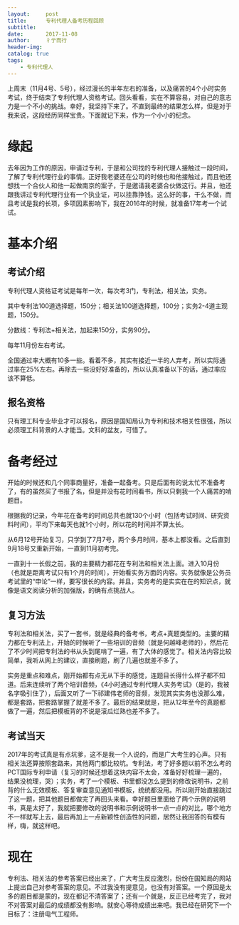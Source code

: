 ```yaml
---
layout:     post
title:      专利代理人备考历程回顾
subtitle:   
date:       2017-11-08
author:     彳亍而行
header-img: 
catalog: true
tags:
    - 专利代理人
---
```

上周末（11月4号、5号），经过漫长的半年左右的准备，以及痛苦的4个小时实务考试，终于结束了专利代理人资格考试。回头看看，实在不算容易，对自己的意志力是一个不小的挑战。幸好，我坚持下来了。不直到最终的结果怎么样，但是对于我来说，这段经历同样宝贵。下面就记下来，作为一个小小的纪念。

# 缘起

去年因为工作的原因，申请过专利，于是和公司找的专利代理人接触过一段时间，了解了专利代理行业的事情。正好我老婆还在公司的时候也和他接触过，而且他还想找一个合伙人和他一起做南京的案子，于是邀请我老婆合伙做这行。并且，他还跟我讲过专利代理行业有一个执业证，可以挂靠挣钱。这么好的事，干么不做，而且考试是我的长项，多项因素影响下，我在2016年的时候，就准备17年考一个试试。

# 基本介绍

## 考试介绍

专利代理人资格证考试是每年一次，每次考3门，专利法，相关法，实务。

其中专利法100道选择题，150分；相关法100道选择题，100分；实务2-4道主观题，150分。

分数线：专利法+相关法，加起来150分，实务90分。

每年11月份左右考试。

全国通过率大概有10多一些。看着不多，其实有接近一半的人弃考，所以实际通过率在25%左右。再除去一些没好好准备的，所以认真准备以下的话，通过率应该不算低。

## 报名资格

只有理工科专业毕业才可以报名，原因是国知局认为专利和技术相关性很强，所以必须理工科背景的人才能当。文科的盆友，可惜了。

# 备考经过

开始的时候还和几个同事商量好，准备一起备考。只是后面有的说太忙不准备考了，有的虽然买了书报了名，但是并没有花时间看书，所以只剩我一个人痛苦的啃题目。

根据我的记录，今年花在备考的时间总共也就130个小时（包括考试时间、研究资料时间），平均下来每天也就1个小时，所以花的时间并不算太长。

从6月12号开始复习，只学到了7月7号，两个多月时间，基本上都没看。之后直到9月18号又重新开始，一直到11月初考完。

一直到十一长假之前，我的主要精力都花在专利法和相关法上面。进入10月份（也就是距离考试只有1个月的时间），开始看实务方面的内容。实务就像是公务员考试里的“申论”一样，要写很长的内容。并且，实务考的是实实在在的知识点，就像是语文阅读分析的加强版，的确有点挑战人。

## 复习方法

专利法和相关法，买了一套书，就是经典的备考书，考点+真题类型的。主要的精力都在专利法上，开始的时候听了一些培训的音频（就是何越峰老师的），然后花了不少时间把专利法的书从头到尾啃了一遍，有了大体的感觉了。相关法内容比较简单，我听从网上的建议，直接刷题，刷了几遍也就差不多了。

实务是重点和难点，刚开始都有点无从下手的感觉，连题目长得什么样子都不知道。后来连续听了两个培训音频，《4小时通过专利代理人实务考试》（是的，我被名字吸引住了），后面又听了一下祁建伟老师的音频，发现其实实务也没那么难，都是套路，把套路掌握了就差不多了。最后的结果就是，把从12年至今的真题都做了一遍，然后把模板背的不说是滚瓜烂熟也差不多了。

## 考试当天

2017年的考试真是有点坑爹，这不是我一个人说的，而是广大考生的心声。只有相关法还算按照套路来，其他两门都比较坑。专利法，考了好多题以前不怎么考的PCT国际专利申请（复习的时候还想着这块内容不太会，准备好好梳理一遍的，结果没梳理，哭）；实务，考了一个模板、书里都没怎么提到的修改说明书，之前背的什么无效模板、答复审查意见通知书模板，统统都没用。所以刚开始直接跳过了这一题，把其他题目都做完了再回头来看。幸好题目里面给了两个示例的说明书，真是太好了，我就把要修改的说明书和示例说明书一点一点的对比，哪个地方不一样就写上去，最后再加上一点新颖性创造性的问题，居然让我回答的有模有样，嗨，就这样吧。

# 现在

专利法、相关法的参考答案已经出来了，广大考生反应激烈，纷纷在国知局的网站上提出自己对参考答案的意见。不过我没有提意见，也没有对答案。一个原因是太多的题目都是蒙的，现在都记不清答案了；还有一个就是，反正已经考完了，我对不对答案对最后的成绩都没有影响。就安心等待成绩出来吧。我已经在研究下一个目标了：注册电气工程师。